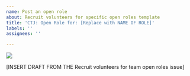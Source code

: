 ```yaml
---
name: Post an open role
about: Recruit volunteers for specific open roles template
title: 'CTJ: Open Role for: [Replace with NAME OF ROLE]'
labels: ''
assignees: ''

---
```


<img src="https://user-images.githubusercontent.com/37763229/216711442-d23388f1-3195-4420-b342-2b3ad4ff041f.png">

[INSERT DRAFT FROM THE Recruit volunteers for team open roles issue]
